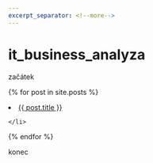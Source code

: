 ```yaml
---
excerpt_separator: <!--more-->
---
```

# it_business_analyza

začátek

  {% for post in site.posts %}
    <li>
      <a href="{{ post.url }}">{{ post.title }}</a> 
      
    </li>
  {% endfor %}

konec
